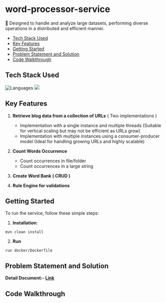 # word-processor-service

🤖 Designed to handle and analyze large datasets, performing diverse operations in a distributed and efficient manner.

- [Tech Stack Used](#tech-stack-used)
- [Key Features](#key-features)
- [Getting Started](#getting-started)
- [Problem Statement and Solution](#problem-statement-and-solution)
- [Code Walkthrough](#code-walkthrough)

## Tech Stack Used

![Languages](https://skillicons.dev/icons?i=java,spring)
<img src="https://www.vectorlogo.zone/logos/apache_spark/apache_spark-ar21.svg" />


## Key Features

1. **Retrieve blog data from a collection of URLs** ( Two implementations )
    - Implementation with a single instance and multiple threads (Suitable for vertical scaling but may not be efficient as URLs grow)
    - Implementation with multiple instances using a consumer-producer model (Ideal for handling growing URLs and highly scalable)
2. **Count Words Occurrence**
    - Count occurrences in file/folder
    - Count occurrences in a large string
3. **Create Word Bank ( CRUD )**
   
4. **Rule Engine for validations**


## Getting Started

To run the service, follow these simple steps:

1. **Installation**:

```shell
mvn clean install
```

2. **Run**
```shell
run docker/Dockerfile
```

## Problem Statement and Solution



**Detail Document:-  <a href="https://docs.google.com/document/d/11LU7BgeFNsn4AYcFJ3fQsnOjFdf0oSK8_JVCNgtK1zs/edit?usp=sharing">Link</a>**

## Code Walkthrough
